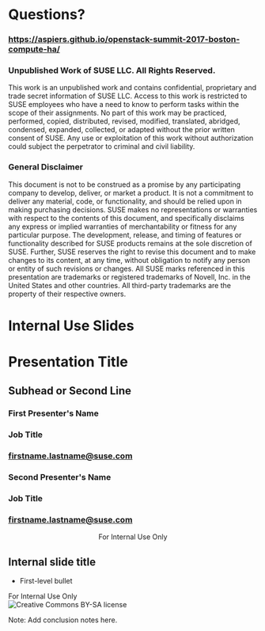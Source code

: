 <!-- .slide: data-state="normal" id="questions" data-menu-title="Q & A" data-timing="300" -->
# Questions?

<div class="qrcode" id="qrcode-talk-end"/>
<h3><a href="https://aspiers.github.io/openstack-summit-2017-boston-compute-ha/" target="_blank"
       id="talk-end">https://aspiers.github.io/openstack-summit-2017-boston-compute-ha/</a></h3>



<!-- .slide: data-menu-title="Disclaimers" id="disclaimers" data-state="green-bg" -->
### Unpublished Work of SUSE LLC. All Rights Reserved.

This work is an unpublished work and contains confidential,
proprietary and trade secret information of SUSE LLC.  Access to this
work is restricted to SUSE employees who have a need to know to
perform tasks within the scope of their assignments.  No part of this
work may be practiced, performed, copied, distributed, revised,
modified, translated, abridged, condensed, expanded, collected, or
adapted without the prior written consent of SUSE.  Any use or
exploitation of this work without authorization could subject the
perpetrator to criminal and civil liability.

### General Disclaimer

This document is not to be construed as a promise by any participating
company to develop, deliver, or market a product.  It is not a
commitment to deliver any material, code, or functionality, and should
be relied upon in making purchasing decisions.  SUSE makes no
representations or warranties with respect to the contents of this
document, and specifically disclaims any express or implied warranties
of merchantability or fitness for any particular purpose.  The
development, release, and timing of features or functionality
described for SUSE products remains at the sole discretion of SUSE.
Further, SUSE reserves the right to revise this document and to make
changes to its content, at any time, without obligation to notify any
person or entity of such revisions or changes.  All SUSE marks
referenced in this presentation are trademarks or registered
trademarks of Novell, Inc. in the United States and other countries.
All third-party trademarks are the property of their respective
owners.


<!-- .slide: data-state="section-break" id="internal-use-slides" data-timing="10s" -->
# Internal Use Slides


<!-- .slide: data-state="cover" id="internal-cover-page" data-timing="20" -->
<div class="title">
    <h1>Presentation Title</h1>
    <h2>Subhead or Second Line</h2>
</div>

<div class="row presenters">
    <div class="presenter presenter-1">
        <h3 class="name">First Presenter's Name</h3>
        <h3 class="job-title">Job Title</h3>
        <h3 class="email"><a href="mailto:firstname.lastname@suse.com">firstname.lastname@suse.com</a></h3>
    </div>
    <div class="presenter presenter-2">
        <h3 class="name">Second Presenter's Name</h3>
        <h3 class="job-title">Job Title</h3>
        <h3 class="email"><a href="mailto:firstname.lastname@suse.com">firstname.lastname@suse.com</a></h3>
    </div>
</div>

<div class="internal-use-footer" style="text-align: center;">
    For Internal Use Only
</div>


<!-- .slide: data-state="normal" id="internal-normal-slide" data-timing="20s" data-menu-title="Internal text slide" -->
## Internal slide title

*   First-level bullet

<div class="internal-use-footer">
    For Internal Use Only
</div>


<!-- .slide: data-menu-title="License" id="license" data-state="blank-slide" -->
<div class="full-slide vcenter">
    <img data-src="images/by-sa.svg"
         alt="Creative Commons BY-SA license" />
</div>

Note: Add conclusion notes here.
